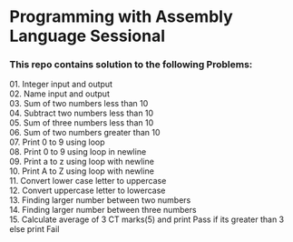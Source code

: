 # Programming with Assembly Language Sessional
[Emu8086v4.08 with Serial Key]: https://github.com/mdarikrayhan/Programming-with-Assembly-Language-Sessional/tree/main/emu8086v408
<h3>This repo contains solution to the following Problems:</h3>
<p>
01. Integer input and output <br>
02. Name input and output <br>
03. Sum of two numbers less than 10 <br>
04. Subtract two numbers less than 10 <br>
05. Sum of three numbers less than 10 <br>
06. Sum of two numbers greater than 10 <br>
07. Print 0 to 9 using loop <br>
08. Print 0 to 9 using loop in newline <br>
09. Print a to z using loop with newline <br>
10. Print A to Z using loop with newline <br>
11. Convert lower case letter to uppercase <br>
12. Convert uppercase letter to lowercase <br>
13. Finding larger number between two numbers<br> 
14. Finding larger number between three numbers <br>
15. Calculate average of 3 CT marks(5) and print Pass if its greater than 3 else print Fail <br>

</p>
